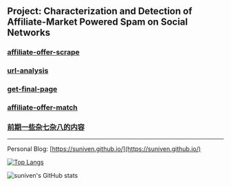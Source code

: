 ## Project: Characterization and Detection of Affiliate-Market Powered Spam on Social Networks

### [affiliate-offer-scrape](https://github.com/suniven/affiliate-offer-scrape)

### [url-analysis](https://github.com/suniven/url-analysis)

### [get-final-page](https://github.com/suniven/get-final-page)

### [affiliate-offer-match](https://github.com/suniven/affiliate-offer-match)

### [前期一些杂七杂八的内容](https://github.com/suniven/youtube-shorts)

---

Personal Blog: [https://suniven.github.io/](https://suniven.github.io/)

[![Top Langs](https://github-readme-stats.vercel.app/api/top-langs/?username=suniven&layout=compact&hide=html,css)](https://github.com/suniven/github-readme-stats)

![suniven's GitHub stats](https://github-readme-stats.vercel.app/api?username=suniven&count_private=true&show_icons=true&include_all_commits=false)
